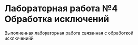 # Лабораторная работа №4 Обработка исключений

Выполненная лабораторная работа связанная с обработкой исключенийй
